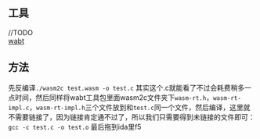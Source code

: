 ## 工具
//TODO  
[wabt](https://github.com/WebAssembly/wabt/)

## 方法
先反编译`./wasm2c test.wasm -o test.c`
其实这个.c就能看了不过会耗费稍多一点时间，然后同样将wabt工具包里面wasm2c文件夹下`wasm-rt.h`，`wasm-rt-impl.c`，`wasm-rt-impl.h`三个文件放到和`test.c`同一个文件，然后编译，这里就不需要链接了，因为链接肯定通不过了，所以我们只需要得到未链接的文件即可：`gcc -c test.c -o test.o` 最后拖到ida里f5